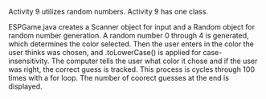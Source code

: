 Activity 9 utilizes random numbers. Activity 9 has one class.

ESPGame.java creates a Scanner object for input and a Random object for random number generation. A random number 0 through 4 is generated, which determines the color selected. Then the user enters in the color the user thinks was chosen, and .toLowerCase() is applied for case-insensitivity. The computer tells the user what color it chose and if the user was right, the correct guess is tracked. This process is cycles through 100 times with a for loop. The number of coorect guesses at the end is displayed.
